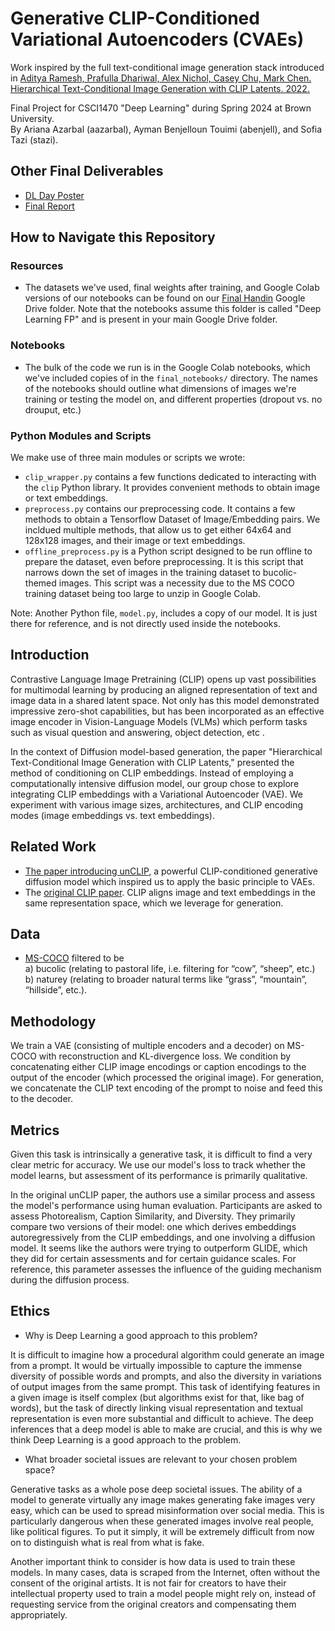 # Generative CLIP-Conditioned Variational Autoencoders (CVAEs)
Work inspired by the full text-conditional image generation stack introduced in [Aditya Ramesh, Prafulla Dhariwal, Alex Nichol, Casey Chu, Mark Chen. Hierarchical Text-Conditional Image Generation with CLIP Latents. 2022.](https://arxiv.org/pdf/2204.06125.pdf)

Final Project for CSCI1470 "Deep Learning" during Spring 2024 at Brown University. <br/>
By Ariana Azarbal (aazarbal), Ayman Benjelloun Touimi (abenjell), and Sofia Tazi (stazi).

## Other Final Deliverables
- [DL Day Poster](https://github.com/Ayma-n/dl-fp/blob/main/poster.pdf)
- [Final Report](https://docs.google.com/document/d/1eWXnU5SLrRJec3WjQCzKKW7B6-9bn8qj7qAlRBV4qeo/edit?usp=sharing)

## How to Navigate this Repository

### Resources
- The datasets we've used, final weights after training, and Google Colab versions of our notebooks can be found on our [Final Handin](https://drive.google.com/drive/folders/18ivvw1xlyJ4zIK8Tr03ZSgloiA6ZjYRi?usp=drive_link) Google Drive folder. Note that the notebooks assume this folder is called "Deep Learning FP" and is present in your main Google Drive folder.

### Notebooks
- The bulk of the code we run is in the Google Colab notebooks, which we've included copies of in the `final_notebooks/` directory. The names of the notebooks should outline what dimensions of images we're training or testing the model on, and different properties (dropout vs. no drouput, etc.)

### Python Modules and Scripts
We make use of three main modules or scripts we wrote:
- `clip_wrapper.py` contains a few functions dedicated to interacting with the `clip` Python library. It provides convenient methods to obtain image or text embeddings.
- `preprocess.py` contains our preprocessing code. It contains a few methods to obtain a Tensorflow Dataset of Image/Embedding pairs. We incldued multiple methods, that allow us to get either 64x64 and 128x128 images, and their image or text embeddings. 
- `offline_preprocess.py` is a Python script designed to be run offline to prepare the dataset, even before preprocessing. It is this script that narrows down the set of images in the training dataset to bucolic-themed images. This script was a necessity due to the MS COCO training dataset being too large to unzip in Google Colab. 

Note: Another Python file, `model.py`, includes a copy of our model. It is just there for reference, and is not directly used inside the notebooks.

## Introduction
Contrastive Language Image Pretraining (CLIP)  opens up vast possibilities for multimodal learning by producing an aligned representation of text and image data in a shared latent space. Not only has this model demonstrated impressive zero-shot capabilities, but has been incorporated as an effective image encoder in Vision-Language Models (VLMs) which perform tasks such as visual question and answering, object detection, etc .  

In the context of Diffusion model-based generation, the paper "Hierarchical Text-Conditional Image Generation with CLIP Latents," presented the method of conditioning on CLIP embeddings. Instead of employing a computationally intensive diffusion model, our group chose to explore integrating CLIP embeddings with a Variational Autoencoder (VAE). We experiment with various image sizes, architectures, and CLIP encoding modes (image embeddings vs. text embeddings). 

## Related Work
- [The paper introducing unCLIP](https://arxiv.org/pdf/2204.06125.pdf), a powerful CLIP-conditioned generative diffusion model which inspired us to apply the basic principle to VAEs. 
- The [original CLIP paper](https://arxiv.org/pdf/2103.00020.pdf). CLIP aligns image and text embeddings in the same representation space, which we leverage for generation.

## Data
- [MS-COCO](https://cocodataset.org/#home)  filtered to be  <br/>
a) bucolic (relating to pastoral life, i.e. filtering for “cow”, “sheep”, etc.) <br/>
b) naturey (relating to broader natural terms like “grass”, “mountain”, “hillside”, etc.).

## Methodology
We train a VAE (consisting of multiple encoders and a decoder) on MS-COCO with reconstruction and KL-divergence loss. We condition by concatenating either CLIP image encodings or caption encodings to the output of the encoder (which processed the original image). For generation, we concatenate the CLIP text encoding of the prompt to noise and feed this to the decoder. 

## Metrics
Given this task is intrinsically a generative task, it is difficult to find a very clear metric for accuracy. We use our model's loss to track whether the model learns, but assessment of its performance is primarily qualitative.

In the original unCLIP paper, the authors use a similar process and assess the model's performance using human evaluation. Participants are asked to assess Photorealism, Caption Similarity, and Diversity. They primarily compare two versions of their model: one which derives embeddings autoregressively from the CLIP embeddings, and one involving a diffusion model. It seems like the authors were trying to outperform GLIDE, which they did for certain assessments and for certain guidance scales. For reference, this parameter assesses the influence of the guiding mechanism during the diffusion process.

## Ethics
- Why is Deep Learning a good approach to this problem?

It is difficult to imagine how a procedural algorithm could generate an image from a prompt. It would be virtually impossible to capture the immense diversity of possible words and prompts, and also the diversity in variations of output images from the same prompt. This task of identifying features in a given image is itself complex (but algorithms exist for that, like bag of words), but the task of directly linking visual representation and textual representation is even more substantial and difficult to achieve. The deep inferences that a deep model is able to make are crucial, and this is why we think Deep Learning is a good approach to the problem.

- What broader societal issues are relevant to your chosen problem space?

Generative tasks as a whole pose deep societal issues. The ability of a model to generate virtually any image makes generating fake images very easy, which can be used to spread misinformation over social media. This is particularly dangerous when these generated images involve real people, like political figures. To put it simply, it will be extremely difficult from now on to distinguish what is real from what is fake.

Another important think to consider is how data is used to train these models. In many cases, data is scraped from the Internet, often without the consent of the original artists. It is not fair for creators to have their intellectual property used to train a model people might rely on, instead of requesting service from the original creators and compensating them appropriately.
